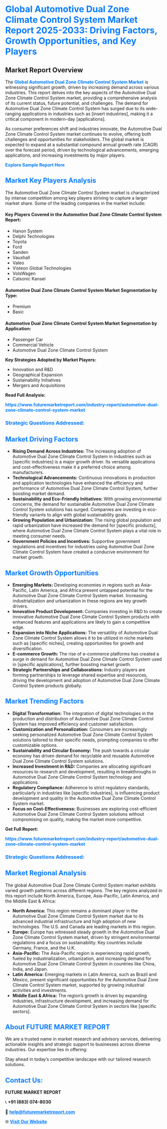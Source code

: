 <h1 style="color: #007BFF;">Global Automotive Dual Zone Climate Control System Market Report 2025-2033: Driving Factors, Growth Opportunities, and Key Players</h1>

<section id="overview">
<h2>Market Report Overview</h2>
<p>The <a href="https://www.futuremarketreport.com/industry-report/automotive-dual-zone-climate-control-system-market" style="color: #007BFF; text-decoration: none;"><strong>Global Automotive Dual Zone Climate Control System Market</strong></a> is witnessing significant growth, driven by increasing demand across various industries. This report delves into the key aspects of the Automotive Dual Zone Climate Control System market, providing a comprehensive analysis of its current status, future potential, and challenges. The demand for Automotive Dual Zone Climate Control System has surged due to its wide-ranging applications in industries such as [insert industries], making it a critical component in modern-day [applications].</p>
<p>As consumer preferences shift and industries innovate, the Automotive Dual Zone Climate Control System market continues to evolve, offering both challenges and opportunities for stakeholders. The global market is expected to expand at a substantial compound annual growth rate (CAGR) over the forecast period, driven by technological advancements, emerging applications, and increasing investments by major players.</p>
</section>

<section id="overview">
<p><a href="https://www.futuremarketreport.com/request-sample/reportId=116236" style="color: #007BFF; text-decoration: none;"><strong>Explore Sample Report Here</strong></a></p>
</section>

<section id="key-players">
<h2 style="color: #007BFF;">Market Key Players Analysis</h2>
<p>The Automotive Dual Zone Climate Control System market is characterized by intense competition among key players striving to capture a larger market share. Some of the leading companies in the market include:</p>
<h4>Key Players Covered in the Automotive Dual Zone Climate Control System Report:</h4>
<ul><li>Hanon System</li><li>Delphi Technologies</li><li>Toyota</li><li>Ford</li><li>Sanden</li><li>Vauxhall</li><li>Valeo</li><li>Visteon Global Technologies</li><li>VolsWagen</li><li>Calsonic Kansei</li></ul>
<h4>Automotive Dual Zone Climate Control System Market Segmentation by Type:</h4>
<ul><li>Premium</li><li>Basic</li></ul>

<h4>Automotive Dual Zone Climate Control System Market Segmentation by Application:</h4>
<ul><li>Passenger Car</li><li>Commercial Vehicle</li><li>Automotive Dual Zone Climate Control System</li></ul>
<p><strong>Key Strategies Adopted by Market Players:</strong></p>
<ul>
<li>Innovation and R&D</li>
<li>Geographical Expansion</li>
<li>Sustainability Initiatives</li>
<li>Mergers and Acquisitions</li>
</ul>
</section>

<section>
<p><strong>Read Full Analysis: </strong></p><a href="https://www.futuremarketreport.com/industry-report/automotive-dual-zone-climate-control-system-market" style="color: #007BFF; text-decoration: none;"><strong>https://www.futuremarketreport.com/industry-report/automotive-dual-zone-climate-control-system-market</strong></a>
<h3 style="color: #007BFF;">Strategic Questions Addressed:</h3>
</section>

<section id="driving-factors">
<h2 style="color: #007BFF;">Market Driving Factors</h2>
<ul>
<li><strong>Rising Demand Across Industries:</strong> The increasing adoption of Automotive Dual Zone Climate Control System in industries such as [specific industries] is a major growth driver. Its versatile applications and cost-effectiveness make it a preferred choice among manufacturers.</li>
<li><strong>Technological Advancements:</strong> Continuous innovations in production and application technologies have enhanced the efficiency and performance of Automotive Dual Zone Climate Control System, further boosting market demand.</li>
<li><strong>Sustainability and Eco-Friendly Initiatives:</strong> With growing environmental concerns, the demand for sustainable Automotive Dual Zone Climate Control System solutions has surged. Companies are investing in eco-friendly variants to align with global sustainability goals.</li>
<li><strong>Growing Population and Urbanization:</strong> The rising global population and rapid urbanization have increased the demand for [specific products], where Automotive Dual Zone Climate Control System plays a vital role in meeting consumer needs.</li>
<li><strong>Government Policies and Incentives:</strong> Supportive government regulations and incentives for industries using Automotive Dual Zone Climate Control System have created a conducive environment for market growth.</li>
</ul>
</section>

<section id="growth-opportunities">
<h2 style="color: #007BFF;">Market Growth Opportunities</h2>
<ul>
<li><strong>Emerging Markets:</strong> Developing economies in regions such as Asia-Pacific, Latin America, and Africa present untapped potential for the Automotive Dual Zone Climate Control System market. Increasing industrialization and urbanization in these regions are key growth drivers.</li>
<li><strong>Innovative Product Development:</strong> Companies investing in R&D to create innovative Automotive Dual Zone Climate Control System products with enhanced features and applications are likely to gain a competitive edge.</li>
<li><strong>Expansion into Niche Applications:</strong> The versatility of Automotive Dual Zone Climate Control System allows it to be utilized in niche markets such as [specific niches], creating opportunities for growth and diversification.</li>
<li><strong>E-commerce Growth:</strong> The rise of e-commerce platforms has created a surge in demand for Automotive Dual Zone Climate Control System used in [specific applications], further boosting market growth.</li>
<li><strong>Strategic Partnerships and Collaborations:</strong> Industry players are forming partnerships to leverage shared expertise and resources, driving the development and adoption of Automotive Dual Zone Climate Control System products globally.</li>
</ul>
</section>

<section id="trending-factors">
<h2 style="color: #007BFF;">Market Trending Factors</h2>
<ul>
<li><strong>Digital Transformation:</strong> The integration of digital technologies in the production and distribution of Automotive Dual Zone Climate Control System has improved efficiency and customer satisfaction.</li>
<li><strong>Customization and Personalization:</strong> Consumers are increasingly seeking personalized Automotive Dual Zone Climate Control System solutions tailored to their specific needs, prompting companies to offer customizable options.</li>
<li><strong>Sustainability and Circular Economy:</strong> The push towards a circular economy has driven demand for recyclable and reusable Automotive Dual Zone Climate Control System solutions.</li>
<li><strong>Increased Investment in R&D:</strong> Companies are allocating significant resources to research and development, resulting in breakthroughs in Automotive Dual Zone Climate Control System technology and applications.</li>
<li><strong>Regulatory Compliance:</strong> Adherence to strict regulatory standards, particularly in industries like [specific industries], is influencing product development and quality in the Automotive Dual Zone Climate Control System market.</li>
<li><strong>Focus on Cost-Effectiveness:</strong> Businesses are exploring cost-efficient Automotive Dual Zone Climate Control System solutions without compromising on quality, making the market more competitive.</li>
</ul>
</section>

<section>
<p><strong>Get Full Report: </strong></p><a href="https://www.futuremarketreport.com/industry-report/automotive-dual-zone-climate-control-system-market" style="color: #007BFF; text-decoration: none;"><strong>https://www.futuremarketreport.com/industry-report/automotive-dual-zone-climate-control-system-market</strong></a>
<h3 style="color: #007BFF;">Strategic Questions Addressed:</h3>
</section>


<section id="regional-analysis">
<h2 style="color: #007BFF;">Market Regional Analysis</h2>
<p>The global Automotive Dual Zone Climate Control System market exhibits varied growth patterns across different regions. The key regions analyzed in this report include North America, Europe, Asia-Pacific, Latin America, and the Middle East & Africa:</p>
<ul>
<li><strong>North America:</strong> This region remains a dominant player in the Automotive Dual Zone Climate Control System market due to its advanced industrial infrastructure and high adoption of new technologies. The U.S. and Canada are leading markets in this region.</li>
<li><strong>Europe:</strong> Europe has witnessed steady growth in the Automotive Dual Zone Climate Control System market, driven by stringent environmental regulations and a focus on sustainability. Key countries include Germany, France, and the U.K.</li>
<li><strong>Asia-Pacific:</strong> The Asia-Pacific region is experiencing rapid growth, fueled by industrialization, urbanization, and increasing demand for Automotive Dual Zone Climate Control System in countries like China, India, and Japan.</li>
<li><strong>Latin America:</strong> Emerging markets in Latin America, such as Brazil and Mexico, present significant opportunities for the Automotive Dual Zone Climate Control System market, supported by growing industrial activities and investments.</li>
<li><strong>Middle East & Africa:</strong> The region’s growth is driven by expanding industries, infrastructure development, and increasing demand for Automotive Dual Zone Climate Control System in sectors like [specific sectors].</li>
</ul>
</section>

<footer>
<h2 style="color: #007BFF;">About FUTURE MARKET REPORT</h2>
<p>We are a trusted name in market research and advisory services, delivering actionable insights and strategic support to businesses across diverse industries. Our expertise lies in offering:</p>

<p>Stay ahead in today’s competitive landscape with our tailored research solutions.</p>

<h2 style="color: #007BFF;">Contact Us:</h2>
<p><strong>FUTURE MARKET REPORT</strong></p>
<p>📞 <strong>+91 (883) 074-8030</strong></p>
<p>📧 <strong><a href="mailto:help@futuremarketreport.com" style="color: #007BFF;">help@futuremarketreport.com</a></strong></p>
<p>🌐 <strong><a href="https://www.futuremarketreport.com/" style="color: #007BFF;">Visit Our Website</a></strong></p>
</footer>